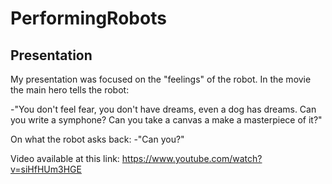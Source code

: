 # PerformingRobots


## Presentation
My presentation was focused on the "feelings" of the robot. 
In the movie the main hero tells the robot: 

-"You don't feel fear, you don't have dreams, even a dog has dreams. Can you write a symphone? Can you take a canvas a make a masterpiece of it?" 

On what the robot asks back: 
-"Can you?"



Video available at this link: https://www.youtube.com/watch?v=siHfHUm3HGE


